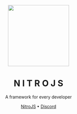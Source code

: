 <div align="center">
  <img width="200px" src="https://raw.githubusercontent.com/SkylixGH/Info/main/logos/Logo%20Icon%20Auto.svg" alt="" />
</div>

<h1 align="center">N I T R O J S</h1>
<p align="center">A framework for every developer</p>

<div align="center">
  <a href="https://github.com/SkylixGH/NitroJS" target="_blank">NitroJS</a> •
  <a href="https://discord.gg/b9vcR6evgG" target="_blank">Discord</a>
</div>

